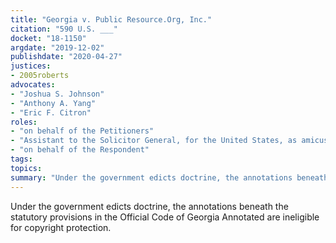 ```yaml
---
title: "Georgia v. Public Resource.Org, Inc."
citation: "590 U.S. ___"
docket: "18-1150"
argdate: "2019-12-02"
publishdate: "2020-04-27"
justices:
- 2005roberts
advocates:
- "Joshua S. Johnson"
- "Anthony A. Yang"
- "Eric F. Citron"
roles:
- "on behalf of the Petitioners"
- "Assistant to the Solicitor General, for the United States, as amicus curiae, supporting the Petitioners"
- "on behalf of the Respondent"
tags:
topics:
summary: "Under the government edicts doctrine, the annotations beneath the statutory provisions in the Official Code of Georgia Annotated are ineligible for copyright protection."
---
```

Under the government edicts doctrine, the annotations beneath the statutory provisions in the Official Code of Georgia Annotated are ineligible for copyright protection.